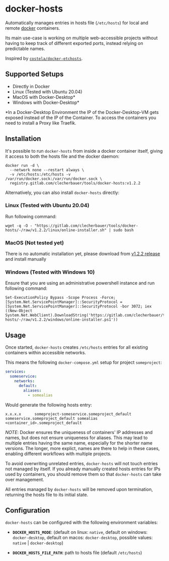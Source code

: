 # docker-hosts

Automatically manages entries in hosts file (`/etc/hosts`) for local and remote [docker](https://docker.io/) containers.

Its main use-case is working on multiple web-accessible projects without having to keep track of different exported ports, instead relying on predictable names.

Inspired by [`costela/docker-etchosts`](https://github.com/costela/docker-etchosts).

## Supported Setups
- Directly in Docker
- Linux (Tested with Ubuntu 20.04) 
- MacOS with Docker-Desktop*
- Windows with Docker-Desktop*

*In a Docker-Desktop Environment the IP of the Docker-Desktop-VM gets exposed instead of the IP of the Container. To access the containers you need to install a Proxy like Traefik.

## Installation

It's possible to run `docker-hosts` from inside a docker container itself, giving it access to both the hosts file and the docker daemon:
```
docker run -d \
  --network none --restart always \
  -v /etc/hosts:/etc/hosts -v /var/run/docker.sock:/var/run/docker.sock \
  registry.gitlab.com/clecherbauer/tools/docker-hosts:v1.2.2
```

Alternatively, you can also install `docker-hosts` directly:

### Linux (Tested with Ubuntu 20.04)
Run following command:
```
wget -q -O - "https://gitlab.com/clecherbauer/tools/docker-hosts/-/raw/v1.2.2/linux/online-installer.sh" | sudo bash
```

### MacOS (Not tested yet)

There is no automatic installation yet, please download from [v1.2.2 release](https://gitlab.com/clecherbauer/tools/docker-hosts/-/releases/v1.2.2) and install manually



### Windows (Tested with Windows 10)
Ensure that you are using an administrative powershell instance and run following command:

```
Set-ExecutionPolicy Bypass -Scope Process -Force; [System.Net.ServicePointManager]::SecurityProtocol = [System.Net.ServicePointManager]::SecurityProtocol -bor 3072; iex ((New-Object System.Net.WebClient).DownloadString('https://gitlab.com/clecherbauer/tools/docker-hosts/-/raw/v1.2.2/windows/online-installer.ps1'))
```


## Usage

Once started, `docker-hosts` creates `/etc/hosts` entries for all existing containers within accessible networks.

This means the following `docker-compose.yml` setup for project `someproject`:
```yaml
services:
  someservice:
    networks:
      default:
        aliases:
          - somealias
```
Would generate the following hosts entry:
```
x.x.x.x      someproject-someservice.someproject_default someservice.someproject_default somealias <container_id>.someproject_default
```

_NOTE_: Docker ensures the uniqueness of containers' IP addresses and names, but does not ensure uniqueness for aliases. This may lead to multiple entries having the same name, especially for the shorter name versions. The longer, more explict, names are there to help in these cases, enabling different workflows with multiple projects.

To avoid overwriting unrelated entries, `docker-hosts` will not touch entries not managed by itself. If you already manually created hosts entries for IPs used by containers, you should remove them so that `docker-hosts` can take over management.

All entries managed by `docker-hosts` will be removed upon termination, returning the hosts file to its initial state.

## Configuration

`docker-hosts` can be configured with the following environment variables:

- **`DOCKER_HOSTS_MODE`**: (default on linux: `native`, default on windows: `docker-desktop`, default on macos: `docker-desktop`, possible values: `native` | `docker-desktop`)

- **`DOCKER_HOSTS_FILE_PATH`**: path to hosts file (default `/etc/hosts`)
